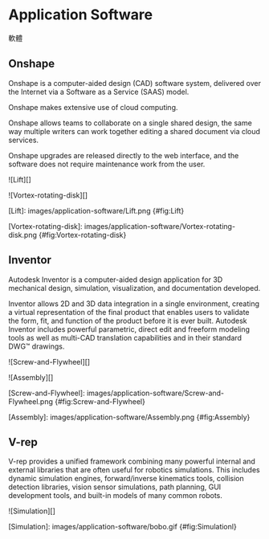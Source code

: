 Application Software
===

軟體

Onshape
---

Onshape is a computer-aided design (CAD) software system, delivered over the Internet via a Software as a Service (SAAS) model.

Onshape makes extensive use of cloud computing. 

Onshape allows teams to collaborate on a single shared design, the same way multiple writers can work together editing a shared document via cloud services. 

Onshape upgrades are released directly to the web interface, and the software does not require maintenance work from the user.

![Lift][]

![Vortex-rotating-disk][]

[Lift]: images/application-software/Lift.png {#fig:Lift}

[Vortex-rotating-disk]: images/application-software/Vortex-rotating-disk.png {#fig:Vortex-rotating-disk}

Inventor
---

Autodesk Inventor is a computer-aided design application for 3D mechanical design, simulation, visualization, and documentation developed.

Inventor allows 2D and 3D data integration in a single environment, creating a virtual representation of the final product that enables users to validate the form, fit, and function of the product before it is ever built. Autodesk Inventor includes powerful parametric, direct edit and freeform modeling tools as well as multi-CAD translation capabilities and in their standard DWG™ drawings. 

![Screw-and-Flywheel][]

![Assembly][]

[Screw-and-Flywheel]: images/application-software/Screw-and-Flywheel.png {#fig:Screw-and-Flywheel}

[Assembly]: images/application-software/Assembly.png {#fig:Assembly}

V-rep
---

V-rep provides a unified framework combining many powerful internal and external libraries that are often useful for robotics simulations. This includes dynamic simulation engines, forward/inverse kinematics tools, collision detection libraries, vision sensor simulations, path planning, GUI development tools, and built-in models of many common robots.

![Simulation][]

[Simulation]: images/application-software/bobo.gif {#fig:Simulationl}

